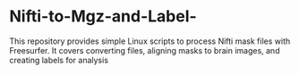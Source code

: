 # Nifti-to-Mgz-and-Label-
This repository provides simple Linux scripts to process Nifti mask files with Freesurfer. It covers converting files, aligning masks to brain images, and creating labels for analysis
